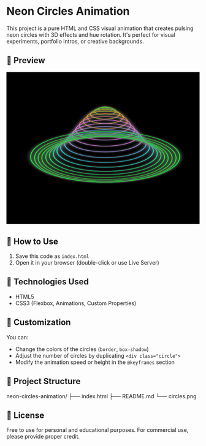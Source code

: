 # Neon Circles Animation

This project is a pure HTML and CSS visual animation that creates pulsing neon circles with 3D effects and hue rotation. It's perfect for visual experiments, portfolio intros, or creative backgrounds.

## 📸 Preview

![Neon Circles Animation](circles.png)

## 🚀 How to Use

1. Save this code as `index.html`
2. Open it in your browser (double-click or use Live Server)

## 🧱 Technologies Used

- HTML5  
- CSS3 (Flexbox, Animations, Custom Properties)

## 🎨 Customization

You can:
- Change the colors of the circles (`border`, `box-shadow`)
- Adjust the number of circles by duplicating `<div class="circle">`
- Modify the animation speed or height in the `@keyframes` section

## 📁 Project Structure

neon-circles-animation/
├── index.html
├── README.md
└── circles.png

## 📄 License

Free to use for personal and educational purposes. For commercial use, please provide proper credit.
